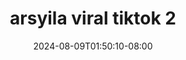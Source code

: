 --- 
title: "arsyila viral tiktok 2"
description: "download  video bokep arsyila viral tiktok 2 full   terbaru"
date: 2024-08-09T01:50:10-08:00
file_code: "wfdra1z51e3x"
draft: false
cover: "3k0xa5c5i2pm3z0g.jpg"
tags: ["arsyila", "viral", "tiktok", "bokep-indo", "bokep-viral", "bokep-ig"]
length: 300
fld_id: "1483160"
foldername: "arsyila"
categories: ["arsyila"]
views: 0
---